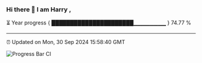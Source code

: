 ### Hi there 👋 I am Harry , 

⏳ Year progress { ██████████████████████▁▁▁▁▁▁▁▁ } 74.77 %

---

⏰ Updated on Mon, 30 Sep 2024 15:58:40 GMT

![Progress Bar CI](https://github.com/duykhang68/duykhang68/workflows/Progress%20Bar%20CI/badge.svg)
